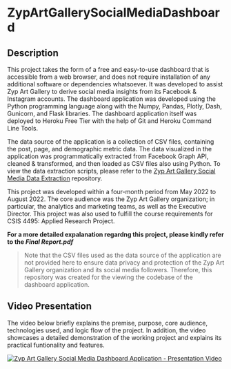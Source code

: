 # ZypArtGallerySocialMediaDashboard

## Description

This project takes the form of a free and easy-to-use dashboard that is accessible from a web browser, and does not require installation of any additional software or dependencies whatsoever. It was developed to assist Zyp Art Gallery to derive social media insights from its Facebook & Instagram accounts. The dashboard application was developed using the Python programming language along with the Numpy, Pandas, Plotly, Dash, Gunicorn, and Flask libraries. The dashboard application itself was deployed to Heroku Free Tier with the help of Git and Heroku Command Line Tools.

The data source of the application is a collection of CSV files, containing the post, page, and demographic metric data. The data visualized in the application was programmatically extracted from Facebook Graph API, cleaned & transformed, and then loaded as CSV files also using Python. To view the data extraction scripts, please refer to the [Zyp Art Gallery Social Media Data Extraction](https://github.com/kjeshang/ZypArtGallery-SocialMediaDataExtraction) repository.

This project was developed within a four-month period from May 2022 to August 2022. The core audience was the Zyp Art Gallery organization; in particular, the analytics and marketing teams, as well as the Executive Director. This project was also used to fulfill the course requirements for CSIS 4495: Applied Research Project. 

**For a more detailed expalanation regardng this project, please kindly refer to the _Final Report.pdf_**

> Note that the CSV files used as the data source of the application are not provided here to ensure data privacy and protection of the Zyp Art Gallery organization and its social media followers. Therefore, this repository was created for the viewing the codebase of the dashboard application.

## Video Presentation

The video below briefly explains the premise, purpose, core audience, technologies used, and logic flow of the project. In addition, the video showcases a detailed demonstration of the working project and explains its practical funtionality and features.

[![Zyp Art Gallery Social Media Dashboard Application - Presentation Video](https://i9.ytimg.com/vi_webp/nk__5ZDr6FE/mq2.webp?sqp=CIzdo50G-oaymwEmCMACELQB8quKqQMa8AEB-AH-CYAC0AWKAgwIABABGDogRCh_MA8=&rs=AOn4CLBvhlofxKcIwCRFnfWC4Eq6L4uoAA)](https://youtu.be/nk__5ZDr6FE "Zyp Social Media Dashboard Presentation Video")